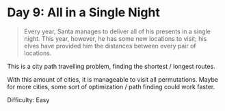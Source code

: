 # Day 9: All in a Single Night

> Every year, Santa manages to deliver all of his presents in a single night.
> This year, however, he has some new locations to visit; his elves have provided him 
> the distances between every pair of locations.

This is a city path travelling problem, finding the shortest / longest routes.

With this amount of cities, it is manageable to visit all permutations. Maybe for more cities, 
some sort of optimization / path finding could work faster.

Difficulty: Easy  